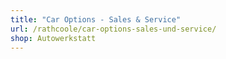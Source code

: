 ```yaml
---
title: "Car Options - Sales & Service"
url: /rathcoole/car-options-sales-und-service/
shop: Autowerkstatt
---
```

